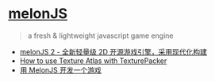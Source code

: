 # [melonJS](https://github.com/melonjs/melonJS)

> a fresh & lightweight javascript game engine

- [melonJS 2 - 全新轻量级 2D 开源游戏引擎，采用现代化构建](https://developer.aliyun.com/article/1034802)
- [How to use Texture Atlas with TexturePacker](https://github.com/melonjs/melonJS/wiki/How-to-use-Texture-Atlas-with-TexturePacker)
- [用 MelonJS 开发一个游戏](https://juejin.cn/post/6844903983874572296)
